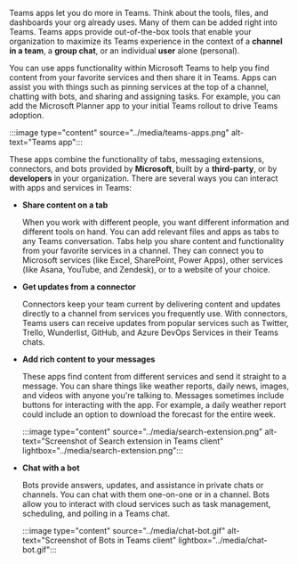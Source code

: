 Teams apps let you do more in Teams. Think about the tools, files, and dashboards your org already uses. Many of them can be added right into Teams. Teams apps provide out-of-the-box tools that enable your organization to maximize its Teams experience in the context of a **channel in a team**, a **group chat**, or an individual **user** alone (personal).   

You can use apps functionality within Microsoft Teams to help you find content from your favorite services and then share it in Teams. Apps can assist you with things such as pinning services at the top of a channel, chatting with bots, and sharing and assigning tasks. For example, you can add the Microsoft Planner app to your initial Teams rollout to drive Teams adoption.

:::image type="content" source="../media/teams-apps.png" alt-text="Teams app":::

These apps combine the functionality of tabs, messaging extensions, connectors, and bots provided by **Microsoft**, built by a **third-party**, or by **developers** in your organization. There are several ways you can interact with apps and services in Teams: 

* **Share content on a tab**

    When you work with different people, you want different information and different tools on hand. You can add relevant files and apps as tabs to any Teams conversation. Tabs help you share content and functionality from your favorite services in a channel. They can connect you to Microsoft services (like Excel, SharePoint, Power Apps), other services (like Asana, YouTube, and Zendesk), or to a website of your choice. 

* **Get updates from a connector**

    Connectors keep your team current by delivering content and updates directly to a channel from services you frequently use. With connectors, Teams users can receive updates from popular services such as Twitter, Trello, Wunderlist, GitHub, and Azure DevOps Services in their Teams chats.

* **Add rich content to your messages**

    These apps find content from different services and send it straight to a message. You can share things like weather reports, daily news, images, and videos with anyone you're talking to. Messages sometimes include buttons for interacting with the app. For example, a daily weather report could include an option to download the forecast for the entire week.

    :::image type="content" source="../media/search-extension.png" alt-text="Screenshot of Search extension in Teams client" lightbox="../media/search-extension.png":::

* **Chat with a bot**
    
    Bots provide answers, updates, and assistance in private chats or channels. You can chat with them one-on-one or in a channel. Bots allow you to interact with cloud services such as task management, scheduling, and polling in a Teams chat.
  
    :::image type="content" source="../media/chat-bot.gif" alt-text="Screenshot of Bots in Teams client" lightbox="../media/chat-bot.gif":::



 

